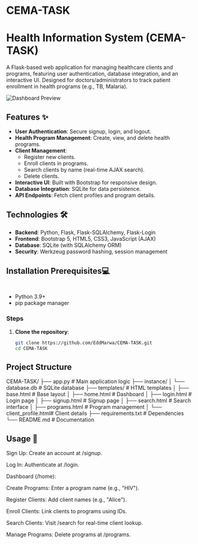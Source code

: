 # CEMA-TASK
# Health Information System (CEMA-TASK)

A Flask-based web application for managing healthcare clients and programs, featuring user authentication, database integration, and an interactive UI. Designed for doctors/administrators to track patient enrollment in health programs (e.g., TB, Malaria).

![Dashboard Preview](https://via.placeholder.com/800x400.png?text=Health+System+Dashboard)

## Features ✨
- **User Authentication**: Secure signup, login, and logout.
- **Health Program Management**: Create, view, and delete health programs.
- **Client Management**:
  - Register new clients.
  - Enroll clients in programs.
  - Search clients by name (real-time AJAX search).
  - Delete clients.
- **Interactive UI**: Built with Bootstrap for responsive design.
- **Database Integration**: SQLite for data persistence.
- **API Endpoints**: Fetch client profiles and program details.

## Technologies 🛠️
- **Backend**: Python, Flask, Flask-SQLAlchemy, Flask-Login
- **Frontend**: Bootstrap 5, HTML5, CSS3, JavaScript (AJAX)
- **Database**: SQLite (with SQLAlchemy ORM)
- **Security**: Werkzeug password hashing, session management

## Installation Prerequisites💻
#
- Python 3.9+
- pip package manager

### Steps
1. **Clone the repository**:
   ```bash
   git clone https://github.com/EddMarwa/CEMA-TASK.git
   cd CEMA-TASK

## Project Structure

CEMA-TASK/
├── app.py                 # Main application logic
├── instance/
│   └── database.db        # SQLite database
├── templates/             # HTML templates
│   ├── base.html          # Base layout
│   ├── home.html          # Dashboard
│   ├── login.html         # Login page
│   ├── signup.html        # Signup page
│   ├── search.html        # Search interface
│   ├── programs.html      # Program management
│   └── client_profile.html# Client details
├── requirements.txt       # Dependencies
└── README.md              # Documentation

## Usage 🚀
Sign Up: Create an account at /signup.

Log In: Authenticate at /login.

Dashboard (/home):

Create Programs: Enter a program name (e.g., "HIV").

Register Clients: Add client names (e.g., "Alice").

Enroll Clients: Link clients to programs using IDs.

Search Clients: Visit /search for real-time client lookup.

Manage Programs: Delete programs at /programs.